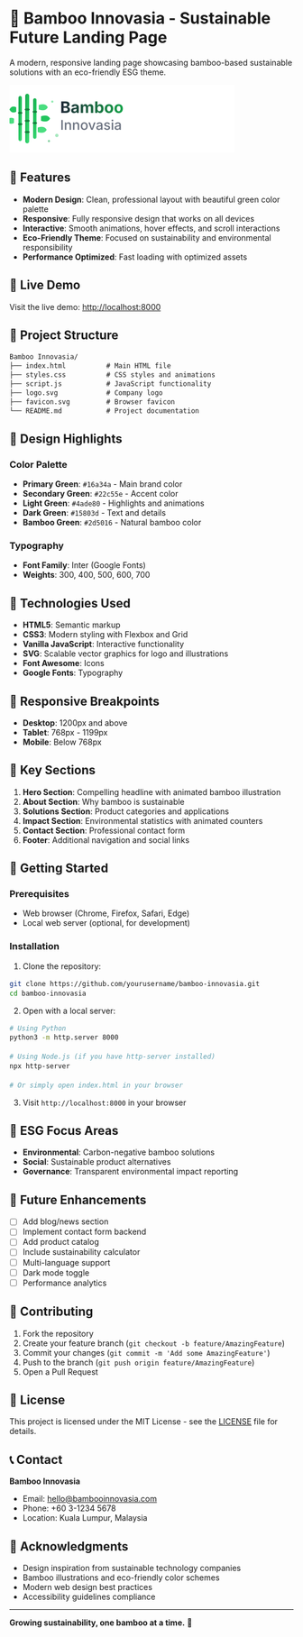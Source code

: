 # 🌱 Bamboo Innovasia - Sustainable Future Landing Page

A modern, responsive landing page showcasing bamboo-based sustainable solutions with an eco-friendly ESG theme.

![Bamboo Innovasia](./logo.svg)

## 🌿 Features

- **Modern Design**: Clean, professional layout with beautiful green color palette
- **Responsive**: Fully responsive design that works on all devices
- **Interactive**: Smooth animations, hover effects, and scroll interactions
- **Eco-Friendly Theme**: Focused on sustainability and environmental responsibility
- **Performance Optimized**: Fast loading with optimized assets

## 🚀 Live Demo

Visit the live demo: [http://localhost:8000](http://localhost:8000)

## 📁 Project Structure

```
Bamboo Innovasia/
├── index.html          # Main HTML file
├── styles.css          # CSS styles and animations
├── script.js           # JavaScript functionality
├── logo.svg            # Company logo
├── favicon.svg         # Browser favicon
└── README.md           # Project documentation
```

## 🎨 Design Highlights

### Color Palette
- **Primary Green**: `#16a34a` - Main brand color
- **Secondary Green**: `#22c55e` - Accent color
- **Light Green**: `#4ade80` - Highlights and animations
- **Dark Green**: `#15803d` - Text and details
- **Bamboo Green**: `#2d5016` - Natural bamboo color

### Typography
- **Font Family**: Inter (Google Fonts)
- **Weights**: 300, 400, 500, 600, 700

## 🔧 Technologies Used

- **HTML5**: Semantic markup
- **CSS3**: Modern styling with Flexbox and Grid
- **Vanilla JavaScript**: Interactive functionality
- **SVG**: Scalable vector graphics for logo and illustrations
- **Font Awesome**: Icons
- **Google Fonts**: Typography

## 📱 Responsive Breakpoints

- **Desktop**: 1200px and above
- **Tablet**: 768px - 1199px
- **Mobile**: Below 768px

## 🌟 Key Sections

1. **Hero Section**: Compelling headline with animated bamboo illustration
2. **About Section**: Why bamboo is sustainable
3. **Solutions Section**: Product categories and applications
4. **Impact Section**: Environmental statistics with animated counters
5. **Contact Section**: Professional contact form
6. **Footer**: Additional navigation and social links

## 🚀 Getting Started

### Prerequisites
- Web browser (Chrome, Firefox, Safari, Edge)
- Local web server (optional, for development)

### Installation

1. Clone the repository:
```bash
git clone https://github.com/yourusername/bamboo-innovasia.git
cd bamboo-innovasia
```

2. Open with a local server:
```bash
# Using Python
python3 -m http.server 8000

# Using Node.js (if you have http-server installed)
npx http-server

# Or simply open index.html in your browser
```

3. Visit `http://localhost:8000` in your browser

## 🎯 ESG Focus Areas

- **Environmental**: Carbon-negative bamboo solutions
- **Social**: Sustainable product alternatives
- **Governance**: Transparent environmental impact reporting

## 🔄 Future Enhancements

- [ ] Add blog/news section
- [ ] Implement contact form backend
- [ ] Add product catalog
- [ ] Include sustainability calculator
- [ ] Multi-language support
- [ ] Dark mode toggle
- [ ] Performance analytics

## 🤝 Contributing

1. Fork the repository
2. Create your feature branch (`git checkout -b feature/AmazingFeature`)
3. Commit your changes (`git commit -m 'Add some AmazingFeature'`)
4. Push to the branch (`git push origin feature/AmazingFeature`)
5. Open a Pull Request

## 📄 License

This project is licensed under the MIT License - see the [LICENSE](LICENSE) file for details.

## 📞 Contact

**Bamboo Innovasia**
- Email: hello@bambooinnovasia.com
- Phone: +60 3-1234 5678
- Location: Kuala Lumpur, Malaysia

## 🙏 Acknowledgments

- Design inspiration from sustainable technology companies
- Bamboo illustrations and eco-friendly color schemes
- Modern web design best practices
- Accessibility guidelines compliance

---

**Growing sustainability, one bamboo at a time.** 🌱